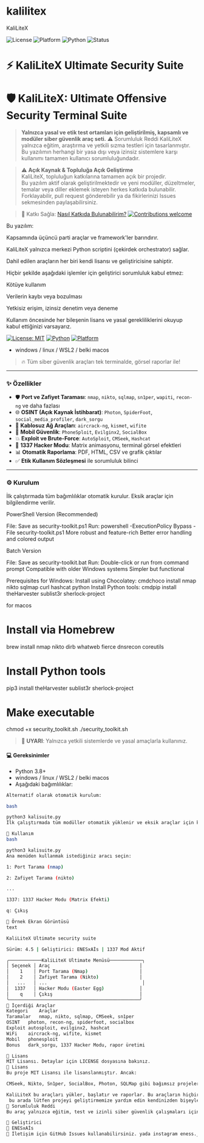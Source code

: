 # kalilitex
KaliLiteX

![License](https://img.shields.io/github/license/ENESxAIs/KaliLiteX?style=flat-square)
![Platform](https://img.shields.io/badge/platform-Kali%20Linux%20%7C%20WSL2-red?style=flat-square)
![Python](https://img.shields.io/badge/python-3.8%2B-blue?style=flat-square)
![Status](https://img.shields.io/badge/status-active-brightgreen?style=flat-square)


# ⚡ KaliLiteX Ultimate Security Suite
# 🛡️ KaliLiteX: Ultimate Offensive Security Terminal Suite

> **Yalnızca yasal ve etik test ortamları için geliştirilmiş, kapsamlı ve modüler siber güvenlik araç seti.**
>⚠️ Sorumluluk Reddi
KaliLiteX yalnızca eğitim, araştırma ve yetkili sızma testleri için tasarlanmıştır. Bu yazılımın herhangi bir yasa dışı veya izinsiz sistemlere karşı kullanımı tamamen kullanıcı sorumluluğundadır.

> ⚠️ **Açık Kaynak & Topluluğa Açık Geliştirme**  
> KaliLiteX, topluluğun katkılarına tamamen açık bir projedir.  
> Bu yazılım aktif olarak geliştirilmektedir ve yeni modüller, düzeltmeler, temalar veya diller eklemek isteyen herkes katkıda bulunabilir.  
> Forklayabilir, pull request gönderebilir ya da fikirlerinizi Issues sekmesinden paylaşabilirsiniz.

> 🧩 Katkı Sağla: [Nasıl Katkıda Bulunabilirim?](https://github.com/ENESxAIs/KaliLiteX/issues)
[![Contributions welcome](https://img.shields.io/badge/contributions-welcome-brightgreen.svg?style=flat-square)](https://github.com/ENESxAIs/KaliLiteX/issues)


Bu yazılım:

Kapsamında üçüncü parti araçlar ve framework'ler barındırır.

KaliLiteX yalnızca merkezi Python scriptini (çekirdek orchestrator) sağlar.

Dahil edilen araçların her biri kendi lisansı ve geliştiricisine sahiptir.

Hiçbir şekilde aşağıdaki işlemler için geliştirici sorumluluk kabul etmez:

Kötüye kullanım

Verilerin kaybı veya bozulması

Yetkisiz erişim, izinsiz denetim veya deneme

Kullanım öncesinde her bileşenin lisans ve yasal gerekliliklerini okuyup kabul ettiğinizi varsayarız.


> 

[![License: MIT](https://img.shields.io/badge/License-MIT-green.svg)](LICENSE)
[![Python](https://img.shields.io/badge/python-3.8+-blue.svg)](https://www.python.org/)
[![Platform](https://img.shields.io/badge/platform-Kali%20Linux%20%7C%20WSL2%20%7C%20Ubuntu-red)](https://www.kali.org/)
- windows / linux / WSL2 / belki macos 
> 🔥 Tüm siber güvenlik araçları tek terminalde,  görsel raporlar ile!

---

### ✨ Özellikler

- 🛡️ **Port ve Zafiyet Taraması**: `nmap`, `nikto`, `sqlmap`, `sn1per`, `wapiti`, `recon-ng` ve daha fazlası
- 🌐 **OSINT (Açık Kaynak İstihbarat)**: `Photon`, `SpiderFoot`, `social_media_profiler`, `dark_sorgu`
- 📡 **Kablosuz Ağ Araçları**: `aircrack-ng`, `kismet`, `wifite`
- 📱 **Mobil Güvenlik**: `PhoneSploit`, `Evilginx2`, `SocialBox`
- 💥 **Exploit ve Brute-Force**: `AutoSploit`, `CMSeek`, `Hashcat`
- 🧠 **1337 Hacker Modu**: Matrix animasyonu, terminal görsel efektleri
- 📊 **Otomatik Raporlama**: PDF, HTML, CSV ve grafik çıktılar
- ✅ **Etik Kullanım Sözleşmesi** ile sorumluluk bilinci

---

### ⚙️ Kurulum
İlk çalıştırmada tüm bağımlılıklar otomatik kurulur. Eksik araçlar için bilgilendirme verilir.

PowerShell Version (Recommended)

File: Save as security-toolkit.ps1
Run: powershell -ExecutionPolicy Bypass -File security-toolkit.ps1
More robust and feature-rich
Better error handling and colored output

Batch Version

File: Save as security-toolkit.bat
Run: Double-click or run from command prompt
Compatible with older Windows systems
Simpler but functional

Prerequisites for Windows:
Install using Chocolatey:
cmdchoco install nmap nikto sqlmap curl hashcat python
Install Python tools:
cmdpip install theHarvester sublist3r sherlock-project


for macos 
# Install via Homebrew
brew install nmap nikto dirb whatweb fierce dnsrecon coreutils

# Install Python tools
pip3 install theHarvester sublist3r sherlock-project

# Make executable
chmod +x security_toolkit.sh
./security_toolkit.sh

> 🔴 **UYARI**: Yalnızca yetkili sistemlerde ve yasal amaçlarla kullanınız.

#### 💻 Gereksinimler

- Python 3.8+
- windows / linux / WSL2 / belki macos 
- Aşağıdaki bağımlılıklar:

```bash
Alternatif olarak otomatik kurulum:

bash

python3 kalisuite.py
İlk çalıştırmada tüm modüller otomatik yüklenir ve eksik araçlar için kurulum komutları verilir.

🚀 Kullanım
bash

python3 kalisuite.py
Ana menüden kullanmak istediğiniz aracı seçin:

1: Port Tarama (nmap)

2: Zafiyet Tarama (nikto)

...

1337: 1337 Hacker Modu (Matrix Efekti)

q: Çıkış

📑 Örnek Ekran Görüntüsü
text

KaliLiteX Ultimate security suite

Sürüm: 4.5 | Geliştirici: ENESxAİs | 1337 Mod Aktif

╭────────────KaliLiteX Ultimate Menüsü────────────╮
│ Seçenek │ Araç                                 │
│    1    │ Port Tarama (Nmap)                   │
│    2    │ Zafiyet Tarama (Nikto)               │
│   ...   │ ...                                   │
│  1337   │ Hacker Modu (Easter Egg)             │
│    q    │ Çıkış                                │
╰────────────────────────────────────────────────╯
🧩 İçerdiği Araçlar
Kategori	Araçlar
Taramalar	nmap, nikto, sqlmap, CMSeek, sn1per
OSINT	photon, recon-ng, spiderfoot, socialbox
Exploit	autosploit, evilginx2, hashcat
WiFi	aircrack-ng, wifite, kismet
Mobil	phonesploit
Bonus	dark_sorgu, 1337 Hacker Modu, rapor üretimi

📄 Lisans
MIT Lisansı. Detaylar için LICENSE dosyasına bakınız.
📝 Lisans
Bu proje MIT Lisansı ile lisanslanmıştır. Ancak:

CMSeek, Nikto, Sn1per, SocialBox, Photon, SQLMap gibi bağımsız projeler kendi geliştiricilerine aittir.

KaliLiteX bu araçları yükler, başlatır ve raporlar. Bu araçların hiçbirini içeriğinde barındırmaz, sadece erişim sağlar.
 bu arada lütfen projeyi geliştirmemize yardım edin kendinizden bişeyler ekleyin ve mükemmelleştirin
🙋 Sorumluluk Reddi
Bu araç yalnızca eğitim, test ve izinli siber güvenlik çalışmaları için tasarlanmıştır. Geliştirici, yasa dışı kullanımlardan sorumlu değildir.

🧠 Geliştirici
👤 ENESxAİs
📧 İletişim için GitHub Issues kullanabilirsiniz. yada instagram eness._200w
